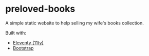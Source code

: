 # preloved-books
A simple static website to help selling my wife's books collection.

Built with:
- [Eleventy (11ty)](https://www.11ty.dev/)
- [Bootstrap](https://getbootstrap.com/)
